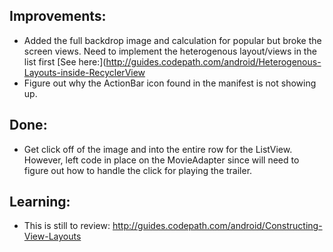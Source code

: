 
Improvements:
----------
* Added the full backdrop image and calculation for popular but broke the screen views.  Need to implement the heterogenous layout/views in the list first [See here:](http://guides.codepath.com/android/Heterogenous-Layouts-inside-RecyclerView
* Figure out why the ActionBar icon found in the manifest is not showing up.

Done:
-----
* Get click off of the image and into the entire row for the ListView.  However, left code in place on the MovieAdapter since will need to figure out how to handle the click for playing the trailer.

Learning:
----------
* This is still to review: http://guides.codepath.com/android/Constructing-View-Layouts
